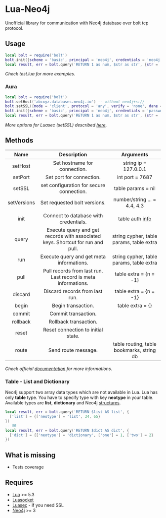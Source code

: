 # Lua-Neo4j

Unofficial library for communication with Neo4j database over bolt tcp protocol.

## Usage

```lua
local bolt = require('bolt')
bolt.init({scheme = 'basic', principal = 'neo4j', credentials = 'neo4j'})
local result, err = bolt.query('RETURN 1 as num, $str as str', {str = 'Hello'})
```

_Check test.lua for more examples._

### Aura

```lua
local bolt = require('bolt')
bolt.setHost('abcxyz.databases.neo4j.io') -- without neo4j+s://
bolt.setSSL({mode = 'client', protocol = 'any', verify = 'none', dane = true})
bolt.init({scheme = 'basic', principal = 'neo4j', credentials = 'password'})
local result, err = bolt.query('RETURN 1 as num, $str as str', {str = 'Hello'})
```

_More options for Luasec (setSSL) described [here](https://github.com/brunoos/luasec/wiki/LuaSec-1.0.x#ssl_newcontext)._

## Methods

| Name | Description | Arguments |
|:---:|:---:|:---:|
| setHost | Set hostname for connection. | string ip = 127.0.0.1 |
| setPort | Set port for connection. | int port = 7687 |
| setSSL | set configuration for secure connection. | table params = nil |
| setVersions | Set requested bolt versions. | number/string ... = 4.4, 4.3 |
| | | |
| init | Connect to database with credentials. | table auth [info](https://7687.org/bolt/bolt-protocol-message-specification-4.html#request-message---44---hello) |
| query | Execute query and get records with associated keys. Shortcut for run and pull. | string cypher, table params, table extra |
| run | Execute query and get meta informations. | string cypher, table params, table extra |
| pull | Pull records from last run. Last record is meta informations. | table extra = {n = -1} |
| discard | Discard records from last run. | table extra = {n = -1} |
| begin | Begin transaction. | table extra = {} |
| commit | Commit transaction. | |
| rollback | Rollback transaction. | |
| reset | Reset connection to initial state. | |
| route | Send route message. | table routing, table bookmarks, string db |

_Check official [documentation](https://7687.org/bolt/bolt-protocol-message-specification-4.html) for more informations._

### Table - List and Dictionary

Neo4j support two array data types which are not available in Lua. Lua has only **table** type. You have to specify type with key **neotype** in your table. Available types are **list**, **dictionary** and Neo4j [structures](https://github.com/stefanak-michal/lua-neo4j/blob/master/src/structures.lua).

```lua
local result, err = bolt.query('RETURN $list AS list', {
  ['list'] = {['neotype'] = 'list', 34, 65}
})
-- OR
local result, err = bolt.query('RETURN $dict AS dict', {
  ['dict'] = {['neotype'] = 'dictionary', ['one'] = 1, ['two'] = 2}
})
```

## What is missing

- Tests coverage

## Requires

- [Lua](https://www.lua.org/manual/5.3/) >= 5.3
- [Luasocket](https://w3.impa.br/~diego/software/luasocket/)
- [Luasec](https://github.com/brunoos/luasec) - if you need SSL
- [Neo4j](https://neo4j.com/) >= 3
